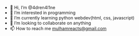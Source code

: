 - 👋 Hi, I’m @4dren4l1ne
- 👀 I’m interested in programming
- 🌱 I’m currently learning python webdev(html, css, javascript)
- 💞️ I’m looking to collaborate on anything
- 📫 How to reach me mulhamreacts@gmail.com

<!---
4dren4l1ne/4dren4l1ne is a ✨ special ✨ repository because its `README.md` (this file) appears on your GitHub profile.
You can click the Preview link to take a look at your changes.
--->
